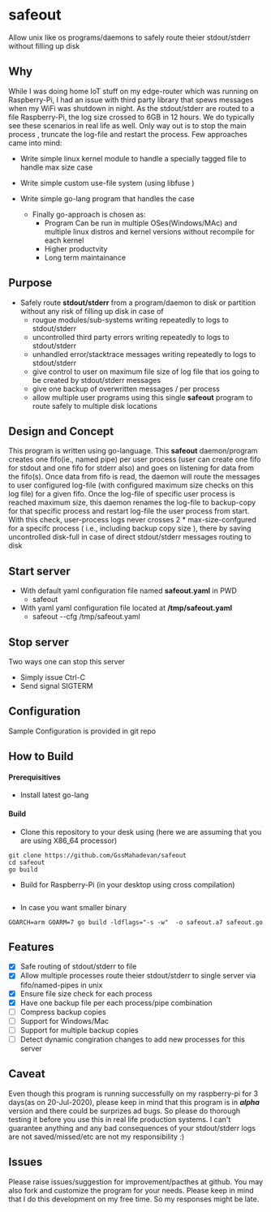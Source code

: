 # safeout
Allow unix like os programs/daemons to safely route theier stdout/stderr without filling up disk

## Why
While I was doing home IoT stuff on my edge-router which was running on Raspberry-Pi, I had an issue with third party library that spews messages when my WiFi was shutdown in night. As the stdout/stderr are routed to a file Raspberry-Pi, the log size crossed to 6GB in 12 hours. We do typically see these scenarios in real life as well. Only way out is to stop the main process , truncate  the log-file and restart the process. Few approaches  came  into mind:
 * Write simple linux kernel module to handle a specially tagged file to handle max size case
 * Write simple custom use-file system (using libfuse )
 
 * Write simple go-lang program that handles the case
   * Finally go-approach is chosen as:
     * Program Can be run in multiple OSes(Windows/MAc) and multiple linux distros and kernel versions without recompile for each kernel
     * Higher productvity
     * Long term maintainance
    
## Purpose
 - Safely route **stdout/stderr** from a program/daemon to disk or partition without any risk of filling up disk in case of 
   - rougue modules/sub-systems writing repeatedly to logs to stdout/stderr
   - uncontrolled third party errors writing repeatedly to logs to stdout/stderr
   - unhandled error/stacktrace messages writing repeatedly to logs to stdout/stderr
   - give control to user on maximum file size of log file that ios going to be created by stdout/stderr messages
   - give one backup of overwritten messages / per process
   - allow multiple user programs using this single **safeout** program to route safely to multiple disk locations
   
## Design and Concept
This program is written using go-language. This **safeout** daemon/program creates one fifo(ie., named pipe) per user process (user can create one fifo for stdout and one fifo for stderr also)  and goes on listening for data from the fifo(s). Once data from fifo is read, the daemon will route the messages to  user configured log-file (with configured maximum size checks on this log file) for a given fifo. Once the log-file of specific user process is reached maximum size, this daemon renames the log-file to  backup-copy for that specific process and restart log-file the user process from start. With this check, user-process logs never crosses 2 * max-size-confgured for a specifc process ( i.e., including backup copy size ), there by saving uncontrolled disk-full in case of direct stdout/stderr messages routing to disk

## Start server
- With default yaml configuration file named **safeout.yaml** in  PWD
  * safeout
- With yaml  yaml configuration file located at  **/tmp/safeout.yaml** 
  * safeout --cfg /tmp/safeout.yaml
  
## Stop server
Two ways one can stop this server
 - Simply issue Ctrl-C
 - Send signal SIGTERM

## Configuration
Sample Configuration is provided in git repo

## How to Build
#### Prerequisitives
 - Install latest go-lang
#### Build
 - Clone this repository to your desk using (here we are assuming that you are using X86_64 processor)
```
git clone https://github.com/GssMahadevan/safeout
cd safeout
go build
```
 - Build for Raspberry-Pi (in your desktop using cross compilation)
```

```
 - In case you want smaller binary
```
GOARCH=arm GOARM=7 go build -ldflags="-s -w"  -o safeout.a7 safeout.go 
```


## Features
 - [x] Safe routing of stdout/stderr to file
 - [x] Allow multiple processes route theier stdout/stderr to single server via fifo/named-pipes in unix
 - [x] Ensure file size check for each process
 - [x] Have one backup file per each process/pipe combination
 - [ ] Compress backup copies
 - [ ] Support for Windows/Mac
 - [ ] Support for multiple backup copies
 - [ ] Detect dynamic congiration changes to add new processes for this server
 
## Caveat
Even  though this program is running successfully on my  raspberry-pi for 3 days(as on 20-Jul-2020), please keep in mind that this program is in ***alpha*** version  and there could be surprizes ad bugs. So please do thorough testing it before you use this in real life production systems. I can't guarantee anything and any bad consequences of your stdout/stderr  logs are not saved/missed/etc are not my responsibility :)
## Issues
Please raise issues/suggestion for improvement/pacthes at github. You may also fork and customize the program for your needs.
Please keep in mind that I do this development on my free time. So my responses might be late.
 
